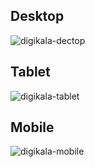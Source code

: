 ## Desktop
![digikala-dectop](https://user-images.githubusercontent.com/85369490/155836442-db85f4f5-84b7-44ac-92d7-addad93a3e84.png)
## Tablet
![digikala-tablet](https://user-images.githubusercontent.com/85369490/155836446-04a7360c-b059-4b6c-b08b-f29b4737ae2c.png)
## Mobile
![digikala-mobile](https://user-images.githubusercontent.com/85369490/155836448-55c3f8e8-fa2e-4c14-b327-e0730feda975.png)
